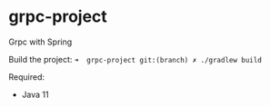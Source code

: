 # grpc-project

Grpc with Spring

Build the project:
`➜  grpc-project git:(branch) ✗ ./gradlew build`


Required:
* Java 11